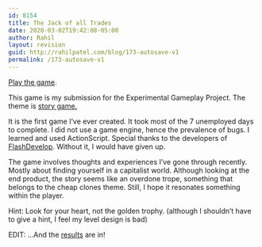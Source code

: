 ```yaml
---
id: 8154
title: The Jack of all Trades
date: 2020-03-02T19:42:08-05:00
author: Rahil
layout: revision
guid: http://rahilpatel.com/blog/173-autosave-v1
permalink: /173-autosave-v1
---
```

[Play the game](http://www.rahilpatel.com/the_jack_of_all_trades.html).

This game is my submission for the Experimental Gameplay Project. The theme is [story game.](http://experimentalgameplay.com/blog/2011/09/story-game-in-september-2011/)

It is the first game I&#8217;ve ever created. It took most of the 7 unemployed days to complete. I did not use a game engine, hence the prevalence of bugs. I learned and used ActionScript. Special thanks to the developers of [FlashDevelop](http://www.flashdevelop.org/wikidocs/index.php?title=Main_Page). Without it, I would have given up.

The game involves thoughts and experiences I&#8217;ve gone through recently. Mostly about finding yourself in a capitalist world. Although looking at the end product, the story seems like an overdone trope, something that belongs to the cheap clones theme. Still, I hope it resonates something within the player.

Hint: Look for your heart, not the golden trophy. (although I shouldn&#8217;t have to give a hint, I feel my level design is bad)

EDIT: &#8230;And the [results](http://experimentalgameplay.com/blog/2011/09/story-game-roundup/) are in!